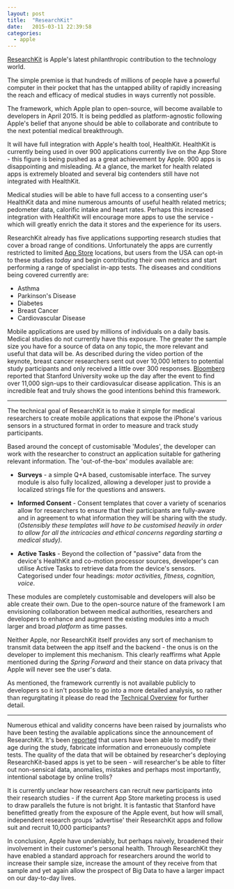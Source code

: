 ```yaml
---
layout: post
title:  "ResearchKit"
date:   2015-03-11 22:39:58
categories: 
  - apple
---
```


[ResearchKit](https://www.apple.com/researchkit/) is Apple's latest philanthropic contribution to the technology world. 

The simple premise is that hundreds of millions of people have a powerful computer in their pocket that has the untapped ability of rapidly increasing the reach and efficacy of medical studies in ways currently not possible.

The framework, which Apple plan to open-source, will become available to developers in April 2015. It is being peddled as platform-agnostic following Apple's belief that anyone should be able to collaborate and contribute to the next potential medical breakthrough.

It will have full integration with Apple's health tool, HealthKit. HealthKit is currently being used in over 900 applications currently live on the App Store - this figure is being pushed as a great achievement by Apple. 900 apps is disappointing and misleading. At a glance, the market for health related apps is extremely bloated and several big contenders still have not integrated with HealthKit. 

Medical studies will be able to have full access to a consenting user's HealthKit data and mine numerous amounts of useful health related metrics; pedometer data, calorific intake and heart rates. Perhaps this increased integration with HealthKit will encourage more apps to use the service - which will greatly enrich the data it stores and the experience for its users.

ResearchKit already has five applications supporting research studies that cover a broad range of conditions. Unfortunately the apps are currently restricted to limited  [App Store](https://itunes.apple.com/WebObjects/MZStore.woa/wa/viewFeature?id=973253773&mt=8&ls=1) locations, but users from the USA can opt-in to these studies *today* and begin contributing their own metrics and start performing a range of specialist in-app tests. The diseases and conditions being covered currently are:

* Asthma
* Parkinson's Disease
* Diabetes
* Breast Cancer
* Cardiovascular Disease

Mobile applications are used by millions of individuals on a daily basis. Medical studies do not currently have this exposure. The greater the sample size you have for a source of data on any topic, the more relevant and useful that data will be. As described during the video portion of the keynote, breast cancer researchers sent out over 10,000 letters to potential study participants and only received a little over 300 responses. [Bloomberg](http://www.bloomberg.com/news/articles/2015-03-11/apple-researchkit-sees-thousands-sign-up-amid-bias-criticism) reported that Stanford University woke up the day after the event to find over 11,000 sign-ups to their cardiovasulcar disease application. This is an incredible feat and truly shows the good intentions behind this framework.

___

The technical goal of ResearchKit is to make it simple for medical researchers to create mobile applications that expose the iPhone's various sensors in a structured format in order to measure and track study participants.

Based around the concept of customisable 'Modules', the developer can work with the researcher to construct an application suitable for gathering relevant information. The 'out-of-the-box' modules available are:

* **Surveys** - a simple Q+A based, customisable interface. The survey module is also fully localized, allowing a developer just to provide a localized strings file for the questions and answers.

*  **Informed Consent** - Consent templates that cover a variety of scenarios allow for researchers to ensure that their participants are fully-aware and in agreement to what information they will be sharing with the study. (*Ostensibly these templates will have to be customised heavily in order to allow for all the intricacies and ethical concerns regarding starting a medical study).*

* **Active Tasks** - Beyond the collection of "passive" data from the device's HealthKit and co-motion processor sources, developer's can utilise Active Tasks to retrieve data from the device's sensors. Categorised under four headings: *motor activities, fitness, cognition, voice*.

These modules are completely customisable and developers will also be able create their own. Due to the open-source nature of the framework I am envisioning collaboration between medical authorities, researchers and developers to enhance and augment the existing modules into a much larger and broad *platform* as time passes.

Neither Apple, nor ResearchKit itself provides any sort of mechanism to transmit data between the app itself and the backend - the onus is on the developer to implement this mechanism. This clearly reaffirms what Apple mentioned during the *Spring Forward* and their stance on data privacy that Apple will never see the user's data.

As mentioned, the framework currently is not available publicly to developers so it isn't possible to go into a more detailed analysis, so rather than regurgitating it please do read the [Technical Overview](https://developer.apple.com/researchkit/researchkit-technical-overview.pdf) for further detail.

___

Numerous ethical and validity concerns have been raised by journalists who have been testing the available applications since the announcement of ResearchKit. It's been [reported](http://www.theverge.com/2015/3/10/8177683/apple-research-kit-app-ethics-medical-research) that users have been able to modify their age during the study, fabricate information and erroneuously complete tests. The quality of the data that will be obtained by researcher's deploying ResearchKit-based apps is yet to be seen - will researcher's be able to filter out non-sensical data, anomalies, mistakes and perhaps most importantly, intentional sabotage by online trolls? 

It is currently unclear how researchers can recruit new participants into their research studies - if the current App Store marketing process is used to draw parallels the future is not bright. It is fantastic that Stanford have benefitted greatly from the exposure of the Apple event, but how will small, independent research groups 'advertise' their ResearchKit apps and follow suit and recruit 10,000 participants?

In conclusion, Apple have undeniably, but perhaps naively, broadened their involvement in their customer's personal health. Through ResearchKit they have enabled a standard approach for researchers around the world to increase their sample size, increase the amount of they receive from that sample and yet again allow the prospect of Big Data to have a larger impact on our day-to-day lives.



